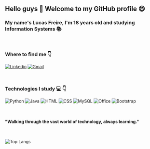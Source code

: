 ## Hello guys 👋 Welcome to my GitHub profile 😄

### My name's Lucas Freire, I'm 18 years old and studying Information Systems 📚

<br>

### Where to find me 👇
[![Linkedin](https://img.shields.io/badge/LinkedIn-0077B5?style=for-the-badge&logo=linkedin&logoColor=white)](https://www.linkedin.com/in/lucas-soares-15295019b/)
[![Gmail](https://img.shields.io/badge/Gmail-D14836?style=for-the-badge&logo=gmail&logoColor=white)](mailto:lucascanal150@gmail.com)

<br>

### Technologies I study 💻 👇
![Python](https://img.shields.io/badge/Python-3776AB?style=for-the-badge&logo=python&logoColor=white)
![Java](https://img.shields.io/badge/Java-3776AB?style=for-the-badge&logo=javalogoColor=white)
![HTML](https://img.shields.io/badge/HTML5-E34F26?style=for-the-badge&logo=html5&logoColor=white)
![CSS](https://img.shields.io/badge/CSS-239120?&style=for-the-badge&logo=css3&logoColor=white)
![MySQL](https://img.shields.io/badge/MySQL-00000F?style=for-the-badge&logo=mysql&logoColor=white)
![Office](https://img.shields.io/badge/Microsoft_Office-D83B01?style=for-the-badge&logo=microsoft-office&logoColor=white)
![Bootstrap](https://img.shields.io/badge/Bootstrap-563D7C?style=for-the-badge&logo=bootstrap&logoColor=white)

<br>

#### "Walking through the vast world of technology, always learning." 

<br>


![Top Langs](https://github-readme-stats.vercel.app/api/top-langs/?username=lucasssfreire&&hide=PowerShell,JavaScript,c,Batchfile&layout=compact&theme=dark)

